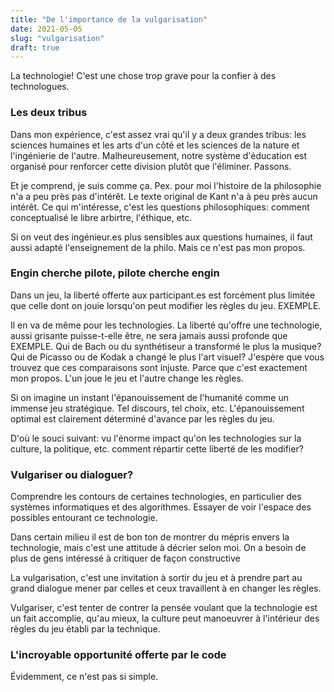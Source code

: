 ```yaml
---
title: "De l'importance de la vulgarisation"
date: 2021-05-05
slug: "vulgarisation"
draft: true
---
```


La technologie! C'est une chose trop grave pour la confier à des technologues.

<!--more-->

### Les deux tribus

Dans mon expérience, c'est assez vrai qu'il y a deux grandes tribus: les sciences humaines et les arts d'un côté et les sciences de la nature et l'ingénierie de l'autre.
Malheureusement, notre système d'éducation est organisé pour renforcer cette division plutôt que l'éliminer. Passons.



Et je comprend, je suis comme ça.
Pex. pour moi l'histoire de la philosophie n'a a peu près pas d'intérêt. 
Le texte original de Kant n'a à peu près aucun intérêt.
Ce qui m'intéresse, c'est les questions philosophiques: comment conceptualisé le libre arbirtre, l'éthique, etc.


Si on veut des ingénieur.es plus sensibles aux questions humaines, il faut aussi adapté l'enseignement de la philo. 
Mais ce n'est pas mon propos.

### Engin cherche pilote, pilote cherche engin

Dans un jeu, la liberté offerte aux participant.es est forcément plus limitée
que celle dont on jouie lorsqu'on peut modifier les règles du jeu.
EXEMPLE.

Il en va de même pour les technologies. La liberté qu'offre une technologie, aussi grisante puisse-t-elle être,
ne sera jamais aussi profonde que 
EXEMPLE.
Qui de Bach ou du synthétiseur a transformé le plus la musique?
Qui de Picasso ou de Kodak a changé le plus l'art visuel?
J'espère que vous trouvez que ces comparaisons sont injuste. Parce que c'est exactement mon propos.
L'un joue le jeu et l'autre change les règles.

Si on imagine un instant l'épanouissement de l'humanité comme un immense jeu stratégique. Tel discours, tel choix, etc.
L'épanouissement optimal est clairement déterminé d'avance par les règles du jeu.

D'où le souci suivant: vu l'énorme impact qu'on les technologies sur la culture, la politique, etc. comment répartir cette liberté de les modifier? 

### Vulgariser ou dialoguer?

Comprendre les contours de certaines technologies, en particulier des systèmes informatiques et des algorithmes.
Essayer de voir l'espace des possibles entourant ce technologie.

Dans certain milieu il est de bon ton de montrer du mépris envers la technologie, mais c'est une attitude à 
décrier selon moi. On a besoin de plus de gens intéressé à critiquer de façon constructive

La vulgarisation, c'est une invitation à sortir du jeu et à prendre part au grand dialogue
mener par celles et ceux travaillent à en changer les règles.

Vulgariser, c'est tenter de contrer la pensée voulant que la technologie est un fait accomplie, qu'au mieux, la culture 
peut manoeuvrer à l'intérieur des règles du jeu établi par la technique.

### L'incroyable opportunité offerte par le code

Évidemment, ce n'est pas si simple.


